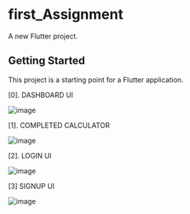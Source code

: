# first_Assignment

A new Flutter project.

## Getting Started

This project is a starting point for a Flutter application.

[0]. DASHBOARD UI

![image](https://github.com/Deodate/mobile/assets/13644752/278d28a5-296f-4e49-8292-d0bc234c41f7)


[1]. COMPLETED CALCULATOR

![image](https://github.com/Deodate/mobile/assets/13644752/95bf2ea8-044f-4920-a8e6-197123fda5fa)


[2]. LOGIN UI

![image](https://github.com/Deodate/mobile/assets/13644752/392a8c77-42b2-4dee-925b-c782c00c7297)

[3] SIGNUP UI

![image](https://github.com/Deodate/mobile/assets/13644752/12253ce8-36ac-42ae-82bf-1ff0bc228532)



